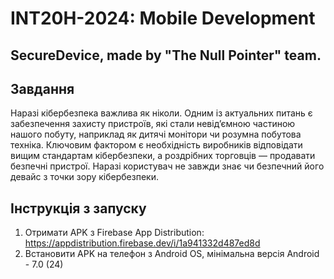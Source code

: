 # INT20H-2024: Mobile Development
## **SecureDevice**, made by "The Null Pointer" team.

## Завдання

Наразі кібербезпека важлива як ніколи. Одним із актуальних питань є забезпечення захисту пристроїв, які стали невід’ємною частиною нашого побуту, наприклад як дитячі монітори чи розумна побутова техніка. Ключовим фактором є необхідність виробників відповідати вищим стандартам кібербезпеки, а роздрібних торговців — продавати безпечні пристрої. Наразі користувач не завжди знає чи безпечний його девайс з точки зору кібербезпеки.

## Інструкція з запуску
1. Отримати APK з Firebase App Distribution: https://appdistribution.firebase.dev/i/1a941332d487ed8d
2. Встановити APK на телефон з Android OS, мінімальна версія Android - 7.0 (24)
